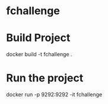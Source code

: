 # fchallenge

# Build Project

docker build -t fchallenge .

# Run the project

docker run -p 9292:9292 -it fchallenge
